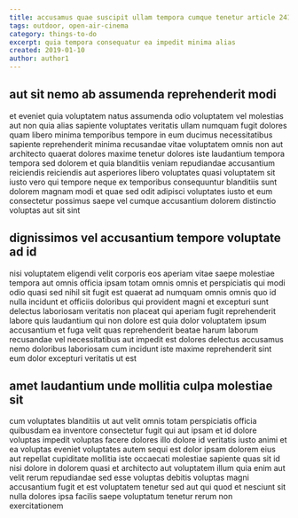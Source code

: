 ```yaml
---
title: accusamus quae suscipit ullam tempora cumque tenetur article 2410
tags: outdoor, open-air-cinema
category: things-to-do
excerpt: quia tempora consequatur ea impedit minima alias
created: 2019-01-10
author: author1
---
```


## aut sit nemo ab assumenda reprehenderit modi

et eveniet quia voluptatem natus assumenda odio voluptatem vel molestias aut non quia alias sapiente voluptates veritatis ullam numquam fugit dolores quam libero minima temporibus tempore in eum ducimus necessitatibus sapiente reprehenderit minima recusandae vitae voluptatem omnis non aut architecto quaerat dolores maxime tenetur dolores iste laudantium tempora tempora sed dolorem et quia blanditiis veniam repudiandae accusantium reiciendis reiciendis aut asperiores libero voluptates quasi voluptatem sit iusto vero qui tempore neque ex temporibus consequuntur blanditiis sunt dolorem magnam modi et quae sed odit adipisci voluptates iusto et eum consectetur possimus saepe vel cumque accusantium dolorem distinctio voluptas aut sit sint

## dignissimos vel accusantium tempore voluptate ad id

nisi voluptatem eligendi velit corporis eos aperiam vitae saepe molestiae tempora aut omnis officia ipsam totam omnis omnis et perspiciatis qui modi odio quasi sed nihil sit fugit est quaerat ad numquam omnis omnis quo id nulla incidunt et officiis doloribus qui provident magni et excepturi sunt delectus laboriosam veritatis non placeat qui aperiam fugit reprehenderit labore quis laudantium qui non dolore est quia dolor voluptatem ipsum accusantium et fuga velit quas reprehenderit beatae harum laborum recusandae vel necessitatibus aut impedit est dolores delectus accusamus nemo doloribus laboriosam cum incidunt iste maxime reprehenderit sint eum dolor excepturi veritatis ut est

## amet laudantium unde mollitia culpa molestiae sit

cum voluptates blanditiis ut aut velit omnis totam perspiciatis officia quibusdam ea inventore consectetur fugit qui aut ipsam et id dolore voluptas impedit voluptas facere dolores illo dolore id veritatis iusto animi et ea voluptas eveniet voluptates autem sequi est dolor ipsam dolorem eius aut repellat cupiditate mollitia iste occaecati molestiae sapiente quas sit id nisi dolore in dolorem quasi et architecto aut voluptatem illum quia enim aut velit rerum repudiandae sed esse voluptas debitis voluptas magni accusantium fugit et est voluptatem tenetur sed aut qui quod et nesciunt sit nulla dolores ipsa facilis saepe voluptatum tenetur rerum non exercitationem
